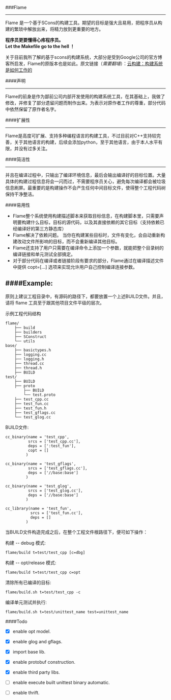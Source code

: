 ###Flame
- - -
Flame 是一个基于SCons的构建工具。期望的目标是强大且易用，把程序员从构建的繁琐中解放出来，将精力放到更重要的地方。  

**程序员更要懂得心疼程序员。**  
**Let the Makefile go to the hell ！**

关于目前我所了解的基于scons的构建系统，大部分是受到Google公司的官方博客所启发，Flame的原版本也是如此。原文链接（*需要翻墙*）：[云构建：构建系统是如何工作的](http://google-engtools.blogspot.hk/2011/08/build-in-cloud-how-build-system-works.html)



####声明
- - -
Flame的前身是作为鄙前公司内部开发使用的构建系统工具，在其基础上，我做了修改，并修复了部分遗留问题而制作出来。为表示对原作者工作的尊重，部分代码中依然保留了原作者名字。  

####扩展性
- - -
Flame是高度可扩展、支持多种编程语言的构建工具，不过目前对C++支持较完善，关于其他语言的构建，后续会添加python，至于其他语言，由于本人水平有限，并没有过多关注。  

####简洁性
- - -
并且在编译过程中，只输出了编译环境信息，最后会输出编译好的目标位置。大量具体的构建过程信息将会一闪而过，不需要程序员关心，避免每次编译都会被垃圾信息刷屏。最重要的是构建操作不会产生任何中间目标文件，使得整个工程代码树保持干净整洁。  

####易用性
* Flame整个系统使用构建描述脚本来获取目标信息，在构建脚本里，只需要声明要构建什么目标，目标的源代码，以及其直接依赖的其它目标（支持依赖已经编译好的第三方静态库）  
* Flame解决了依赖问题。 当你在构建某些目标时，文件有变化，会自动重新构建改动文件所影响的目标，而不会重新编译其他目标。  
* Flame还支持了用户只需要在编译命令上添加一个参数，就能把整个目录树的编译链接和单元测试全部搞定。
* 对于部分代码在编译或者链接阶段有要求的部分，Flame通过在编译描述文件中提供  copt=[...] 选项来实现允许用户自己控制编译连接参数。


####Example:
----------------
原则上建议工程目录中，有源码的路径下，都要放置一个上述BUILD文件。并且，请将 flame 工具至于跟其他项目文件平级的层次。

示例工程代码结构

    flame/
		├── build
		├── builders
		├── SConstruct
		└── utils
	base/
		├── basictypes.h
		├── logging.cc
		├── logging.h
		├── thread.cc
		├── thread.h
		├── BUILD
	test/
		├── BUILD
		├── proto
		    ├── BUILD
		    └── test.proto
		├── test_cpp.cc
		├── test_fun.cc
		├── test_fun.h
		├── test_gflags.cc
		└── test_glog.cc

BUILD文件:

    cc_binary(name = 'test_cpp',
          	  srcs = ['test_cpp.cc'],
              deps = [':test_fun'],
			  copt = []
             )

    cc_binary(name = 'test_gflags',
              srcs = ['test_gflags.cc'],
              deps = ['//base:base']
             )

    cc_binary(name = 'test_glog',
              srcs = ['test_glog.cc'],
              deps = ['//base:base']
             )

    cc_library(name = 'test_fun',
               srcs = ['test_fun.cc'],
               deps = []
             )


当BUILD文件构造完成之后，在整个工程文件根路径下，便可如下操作：

  构建 -- debug 模式:

    flame/build t=test/test_cpp [c=dbg]

  构建 -- opt/release 模式:

    flame/build t=test/test_cpp c=opt

  清除所有已编译的目标:

    flame/build.sh t=test/test_cpp -c

  编译单元测试并执行:

    flame/build.sh t=test/unittest_name test=unittest_name


####Todo
- [x] enable opt model.
- [x] enable glog and gflags.
- [x] import base lib.
- [x] enable protobuf construction.
- [x] enable third party libs.
- [ ] enable execute built unittest binary automatic.
- [ ] enable thrift.

